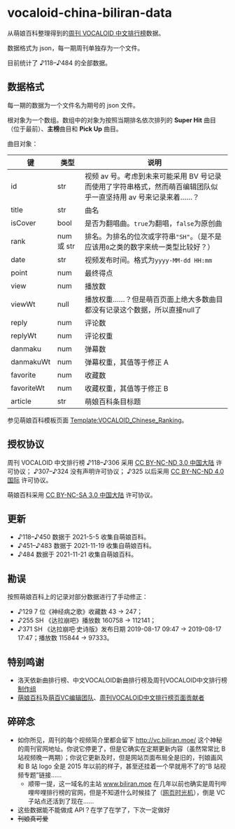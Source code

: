 # vocaloid-china-biliran-data
 
从萌娘百科整理得到的[周刊 VOCALOID 中文排行榜](https://space.bilibili.com/156489)数据。

数据格式为 json，每一期周刊单独存为一个文件。

目前统计了 ♪118–♪484 的全部数据。


## 数据格式

每一期的数据为一个文件名为期号的 json 文件。

根对象为一个数组。数组中的对象为按照当期排名依次排列的 **Super Hit** 曲目（位于最前）、**主榜**曲目和 **Pick Up** 曲目。

曲目对象：

| 键         | 类型  | 说明 |
|------------|------|------|
| id         | str  | 视频 av 号。考虑到未来可能采用 BV 号记录而使用了字符串格式，然而萌百编辑团队似乎一直坚持用 av 号来记录来着……？|
| title      | str  | 曲名 |
| isCover    | bool | 是否为翻唱曲。`true`为翻唱，`false`为原创曲 |
| rank       | num 或 str | 排名。为排名的位次或字符串`"SH"`。（是不是应该用`0`之类的数字来统一类型比较好？）|
| date       | str  | 视频发布时间。格式为`yyyy-MM-dd HH:mm` |
| point      | num  | 最终得点 |
| view       | num  | 播放数 |
| viewWt     | null | 播放权重……？但是萌百页面上绝大多数曲目都没有记录这个数据，所以直接null了 |
| reply      | num  | 评论数 |
| replyWt    | num  | 评论权重 |
| danmaku    | num  | 弹幕数 |
| danmakuWt  | num  | 弹幕权重，其值等于修正 A |
| favorite   | num  | 收藏数 |
| favoriteWt | num  | 收藏权重，其值等于修正 B |
| article    | str  | 萌娘百科条目标题 |

参见萌娘百科模板页面 [Template:VOCALOID_Chinese_Ranking](https://zh.moegirl.org.cn/Template:VOCALOID_Chinese_Ranking)。


## 授权协议

周刊 VOCALOID 中文排行榜 ♪118–♪306 采用 [CC BY-NC-ND 3.0 中国大陆](https://creativecommons.org/licenses/by-nc-nd/3.0/cn/) 许可协议；
♪307–♪324 没有声明许可协议；
♪325 以后采用 [CC BY-NC-ND 4.0 国际](https://creativecommons.org/licenses/by-nc-nd/4.0/deed.zh) 许可协议。

萌娘百科采用 [CC BY-NC-SA 3.0 中国大陆](https://creativecommons.org/licenses/by-nc-sa/3.0/cn/deed.zh) 许可协议。


## 更新

* ♪118–♪450 数据于 2021-5-5 收集自萌娘百科。
* ♪451–♪483 数据于 2021-11-19 收集自萌娘百科。
* ♪484 数据于 2021-11-21 收集自萌娘百科。


## 勘误

按照萌娘百科上的记录对部分数据进行了手动修正：

* ♪129 7 位《神经病之歌》收藏数 43 → 247；
* ♪255 SH 《达拉崩吧》播放数 160758 → 112141；
* ♪371 SH 《达拉崩吧·史诗版》发布日期 2019-08-17 09:47 → 2019-08-17 17:47；播放数 115844 → 97333。


## 特别鸣谢

* 洛天依新曲排行榜、中文VOCALOID新曲排行榜及周刊VOCALOID中文排行榜[制作组](https://zh.moegirl.org.cn/%E5%91%A8%E5%88%8AVOCALOID%E4%B8%AD%E6%96%87%E6%8E%92%E8%A1%8C%E6%A6%9C#%E5%88%B6%E4%BD%9C%E4%BA%BA%E5%91%98)
* [萌娘百科](https://zh.moegirl.org.cn/Mainpage)及[萌百VC编辑团队](https://zh.moegirl.org.cn/User:%E7%A9%BA%E7%BF%8A/%E8%90%8C%E7%99%BEVC%E7%BC%96%E8%BE%91%E5%9B%A2%E9%98%9F)、[周刊VOCALOID中文排行榜页面贡献者](https://zh.moegirl.org.cn/User:4O74Y74L74J7/%E5%91%A8%E5%88%8AVOCALOID%E4%B8%AD%E6%96%87%E6%8E%92%E8%A1%8C%E6%A6%9C)

## 碎碎念

* 如你所见，周刊的每个视频简介里都会留下 http://vc.biliran.moe/ 这个神秘的周刊官网地址。你说它停更了，但是它确实在定期更新内容（虽然常常比 B 站视频晚一两期）；你说它更新及时，但是网站页面布局全是旧的，刊娘画风和 B 站 logo 全是 2015 年以前的样子，甚至还挂着一个早就用不了的“B 站视频专题”链接……
    * 顺带一提，这一域名的主站 www.biliran.moe 在几年以前也确实是周刊哔哩哔哩排行榜的官网，但是不知道什么时候挂了（[网页时光机](https://web.archive.org/web/20151025211010/http://www.biliran.moe/)），倒是 VC 子站点还活到了现在……
* 这些数据能不能做成 API？在学了在学了，下次一定做好
* ~~刊娘真可爱~~